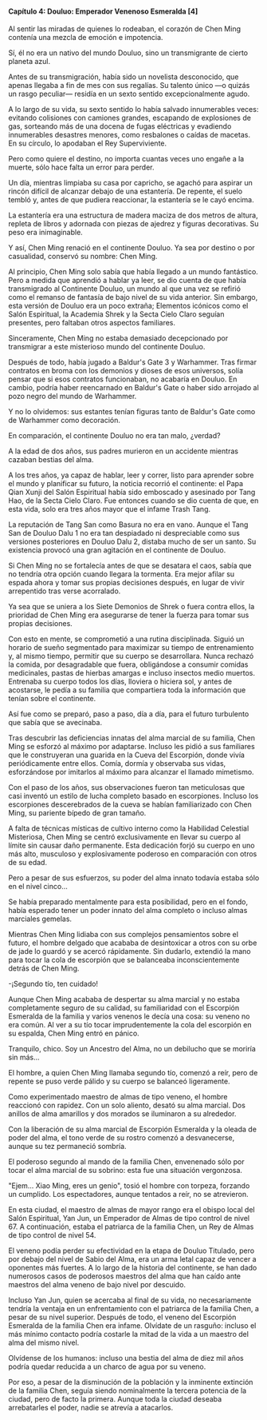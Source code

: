 
#### Capítulo 4: Douluo: Emperador Venenoso Esmeralda [4]


Al sentir las miradas de quienes lo rodeaban, el corazón de Chen Ming contenía una mezcla de emoción e impotencia.

Sí, él no era un nativo del mundo Douluo, sino un transmigrante de cierto planeta azul.

Antes de su transmigración, había sido un novelista desconocido, que apenas llegaba a fin de mes con sus regalías. Su talento único —o quizás un rasgo peculiar— residía en un sexto sentido excepcionalmente agudo.

A lo largo de su vida, su sexto sentido lo había salvado innumerables veces: evitando colisiones con camiones grandes, escapando de explosiones de gas, sorteando más de una docena de fugas eléctricas y evadiendo innumerables desastres menores, como resbalones o caídas de macetas. En su círculo, lo apodaban el Rey Superviviente.

Pero como quiere el destino, no importa cuantas veces uno engañe a la muerte, sólo hace falta un error para perder.

Un día, mientras limpiaba su casa por capricho, se agachó para aspirar un rincón difícil de alcanzar debajo de una estantería. De repente, el suelo tembló y, antes de que pudiera reaccionar, la estantería se le cayó encima.

La estantería era una estructura de madera maciza de dos metros de altura, repleta de libros y adornada con piezas de ajedrez y figuras decorativas. Su peso era inimaginable.

Y así, Chen Ming renació en el continente Douluo. Ya sea por destino o por casualidad, conservó su nombre: Chen Ming.

Al principio, Chen Ming solo sabía que había llegado a un mundo fantástico. Pero a medida que aprendió a hablar ya leer, se dio cuenta de que había transmigrado al Continente Douluo, un mundo al que una vez se refirió como el remanso de fantasía de bajo nivel de su vida anterior. Sin embargo, esta versión de Douluo era un poco extraña; Elementos icónicos como el Salón Espiritual, la Academia Shrek y la Secta Cielo Claro seguían presentes, pero faltaban otros aspectos familiares.

Sinceramente, Chen Ming no estaba demasiado decepcionado por transmigrar a este misterioso mundo del continente Douluo.

Después de todo, había jugado a Baldur's Gate 3 y Warhammer. Tras firmar contratos en broma con los demonios y dioses de esos universos, solía pensar que si esos contratos funcionaban, no acabaría en Douluo. En cambio, podría haber reencarnado en Baldur's Gate o haber sido arrojado al pozo negro del mundo de Warhammer.

Y no lo olvidemos: sus estantes tenían figuras tanto de Baldur's Gate como de Warhammer como decoración.

En comparación, el continente Douluo no era tan malo, ¿verdad?

A la edad de dos años, sus padres murieron en un accidente mientras cazaban bestias del alma.

A los tres años, ya capaz de hablar, leer y correr, listo para aprender sobre el mundo y planificar su futuro, la noticia recorrió el continente: el Papa Qian Xunji del Salón Espiritual había sido emboscado y asesinado por Tang Hao, de la Secta Cielo Claro. Fue entonces cuando se dio cuenta de que, en esta vida, solo era tres años mayor que el infame Trash Tang.

La reputación de Tang San como Basura no era en vano. Aunque el Tang San de Douluo Dalu 1 no era tan despiadado ni despreciable como sus versiones posteriores en Douluo Dalu 2, distaba mucho de ser un santo. Su existencia provocó una gran agitación en el continente de Douluo.

Si Chen Ming no se fortalecía antes de que se desatara el caos, sabía que no tendría otra opción cuando llegara la tormenta. Era mejor afilar su espada ahora y tomar sus propias decisiones después, en lugar de vivir arrepentido tras verse acorralado.

Ya sea que se uniera a los Siete Demonios de Shrek o fuera contra ellos, la prioridad de Chen Ming era asegurarse de tener la fuerza para tomar sus propias decisiones.

Con esto en mente, se comprometió a una rutina disciplinada. Siguió un horario de sueño segmentado para maximizar su tiempo de entrenamiento y, al mismo tiempo, permitir que su cuerpo se desarrollara. Nunca rechazó la comida, por desagradable que fuera, obligándose a consumir comidas medicinales, pastas de hierbas amargas e incluso insectos medio muertos. Entrenaba su cuerpo todos los días, lloviera o hiciera sol, y antes de acostarse, le pedía a su familia que compartiera toda la información que tenían sobre el continente.

Así fue como se preparó, paso a paso, día a día, para el futuro turbulento que sabía que se avecinaba.

Tras descubrir las deficiencias innatas del alma marcial de su familia, Chen Ming se esforzó al máximo por adaptarse. Incluso les pidió a sus familiares que le construyeran una guarida en la Cueva del Escorpión, donde vivía periódicamente entre ellos. Comía, dormía y observaba sus vidas, esforzándose por imitarlos al máximo para alcanzar el llamado mimetismo.

Con el paso de los años, sus observaciones fueron tan meticulosas que casi inventó un estilo de lucha completo basado en escorpiones. Incluso los escorpiones descerebrados de la cueva se habían familiarizado con Chen Ming, su pariente bípedo de gran tamaño.

A falta de técnicas místicas de cultivo interno como la Habilidad Celestial Misteriosa, Chen Ming se centró exclusivamente en llevar su cuerpo al límite sin causar daño permanente. Esta dedicación forjó su cuerpo en uno más alto, musculoso y explosivamente poderoso en comparación con otros de su edad.

Pero a pesar de sus esfuerzos, su poder del alma innato todavía estaba sólo en el nivel cinco...

Se había preparado mentalmente para esta posibilidad, pero en el fondo, había esperado tener un poder innato del alma completo o incluso almas marciales gemelas.

Mientras Chen Ming lidiaba con sus complejos pensamientos sobre el futuro, el hombre delgado que acababa de desintoxicar a otros con su orbe de jade lo guardó y se acercó rápidamente. Sin dudarlo, extendió la mano para tocar la cola de escorpión que se balanceaba inconscientemente detrás de Chen Ming.

-¡Segundo tío, ten cuidado!

Aunque Chen Ming acababa de despertar su alma marcial y no estaba completamente seguro de su calidad, su familiaridad con el Escorpión Esmeralda de la familia y varios venenos le decía una cosa: su veneno no era común. Al ver a su tío tocar imprudentemente la cola del escorpión en su espalda, Chen Ming entró en pánico.

Tranquilo, chico. Soy un Ancestro del Alma, no un debilucho que se moriría sin más...

El hombre, a quien Chen Ming llamaba segundo tío, comenzó a reír, pero de repente se puso verde pálido y su cuerpo se balanceó ligeramente.

Como experimentado maestro de almas de tipo veneno, el hombre reaccionó con rapidez. Con un solo aliento, desató su alma marcial. Dos anillos de alma amarillos y dos morados se iluminaron a su alrededor.

Con la liberación de su alma marcial de Escorpión Esmeralda y la oleada de poder del alma, el tono verde de su rostro comenzó a desvanecerse, aunque su tez permaneció sombría.

El poderoso segundo al mando de la familia Chen, envenenado sólo por tocar el alma marcial de su sobrino: esta fue una situación vergonzosa.

"Ejem... Xiao Ming, eres un genio", tosió el hombre con torpeza, forzando un cumplido. Los espectadores, aunque tentados a reír, no se atrevieron.

En esta ciudad, el maestro de almas de mayor rango era el obispo local del Salón Espiritual, Yan Jun, un Emperador de Almas de tipo control de nivel 67. A continuación, estaba el patriarca de la familia Chen, un Rey de Almas de tipo control de nivel 54.

El veneno podía perder su efectividad en la etapa de Douluo Titulado, pero por debajo del nivel de Sabio del Alma, era un arma letal capaz de vencer a oponentes más fuertes. A lo largo de la historia del continente, se han dado numerosos casos de poderosos maestros del alma que han caído ante maestros del alma veneno de bajo nivel por descuido.

Incluso Yan Jun, quien se acercaba al final de su vida, no necesariamente tendría la ventaja en un enfrentamiento con el patriarca de la familia Chen, a pesar de su nivel superior. Después de todo, el veneno del Escorpión Esmeralda de la familia Chen era infame. Olvídate de un rasguño: incluso el más mínimo contacto podría costarle la mitad de la vida a un maestro del alma del mismo nivel.

Olvídense de los humanos: incluso una bestia del alma de diez mil años podría quedar reducida a un charco de agua por su veneno.

Por eso, a pesar de la disminución de la población y la inminente extinción de la familia Chen, seguía siendo nominalmente la tercera potencia de la ciudad, pero de facto la primera. Aunque toda la ciudad deseaba arrebatarles el poder, nadie se atrevía a atacarlos.
